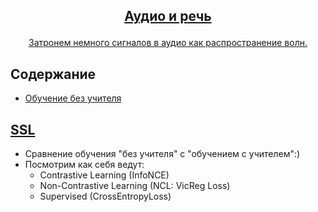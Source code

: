 <!-- markdownlint-disable first-line-h1 -->
<!-- markdownlint-disable html -->
<!-- markdownlint-disable no-duplicate-header -->

<h2>
<p align="center">
  <a href="">Аудио и речь</a>
</p>
</h2>

<p align="center">
<a href="">Затронем немного сигналов в аудио как распространение волн.</a>       
</p>

## Содержание
- [Обучение без учителя](#SSL)

## [SSL]()
- Сравнение обучения "без учителя" с "обучением с учителем":)
- Посмотрим как себя ведут:
  - Contrastive Learning (InfoNCE)
  - Non-Contrastive Learning (NCL: VicReg Loss)
  - Supervised (CrossEntropyLoss)
